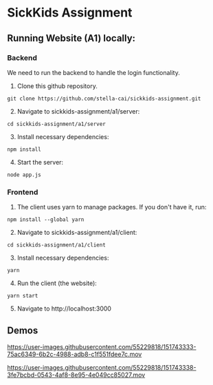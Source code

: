 # SickKids Assignment

## Running Website (A1) locally:

### Backend
We need to run the backend to handle the login functionality.

1. Clone this github repository.

`git clone https://github.com/stella-cai/sickkids-assignment.git`

2. Navigate to sickkids-assignment/a1/server:

`cd sickkids-assignment/a1/server`

3. Install necessary dependencies:

 `npm install`
 
4. Start the server:

`node app.js`

### Frontend
1. The client uses yarn to manage packages. If you don't have it, run:

`npm install --global yarn`

2. Navigate to sickkids-assignment/a1/client:

`cd sickkids-assignment/a1/client`

3. Install necessary dependencies:

`yarn`

4. Run the client (the website):

`yarn start`

5. Navigate to http://localhost:3000

## Demos

https://user-images.githubusercontent.com/55229818/151743333-75ac6349-6b2c-4988-adb8-c1f551fdee7c.mov



https://user-images.githubusercontent.com/55229818/151743338-3fe7bcbd-0543-4af8-8e95-4e049cc85027.mov



